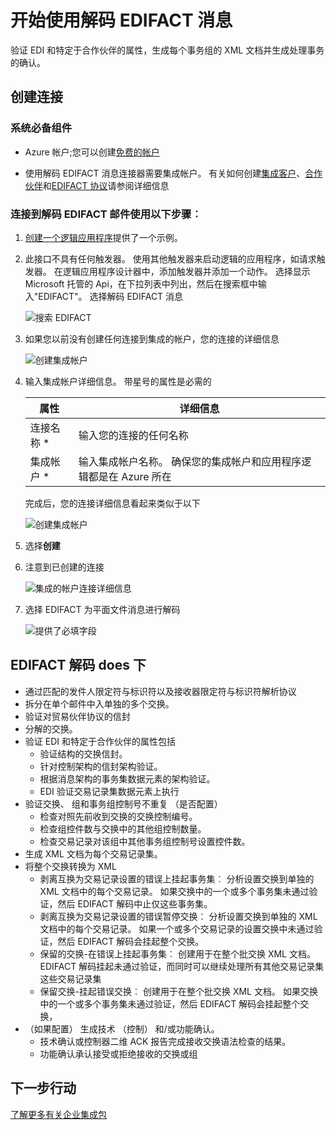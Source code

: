 <properties 
    pageTitle="了解企业集成包解码 EDIFACT 消息连接器 |Microsoft Azure 应用程序服务 |Microsoft Azure" 
    description="了解如何使用与企业集成包和逻辑的应用程序合作伙伴" 
    services="logic-apps" 
    documentationCenter=".net,nodejs,java"
    authors="padmavc" 
    manager="erikre" 
    editor=""/>

<tags 
    ms.service="logic-apps" 
    ms.workload="integration" 
    ms.tgt_pltfrm="na" 
    ms.devlang="na" 
    ms.topic="article" 
    ms.date="08/15/2016" 
    ms.author="padmavc"/>

# <a name="get-started-with-decode-edifact-message"></a>开始使用解码 EDIFACT 消息

验证 EDI 和特定于合作伙伴的属性，生成每个事务组的 XML 文档并生成处理事务的确认。

## <a name="create-the-connection"></a>创建连接

### <a name="prerequisites"></a>系统必备组件

* Azure 帐户;您可以创建[免费的帐户](https://azure.microsoft.com/free)

* 使用解码 EDIFACT 消息连接器需要集成帐户。 有关如何创建[集成客户](./app-service-logic-enterprise-integration-create-integration-account.md)、[合作伙伴](./app-service-logic-enterprise-integration-partners.md)和[EDIFACT 协议](./app-service-logic-enterprise-integration-edifact.md)请参阅详细信息

### <a name="connect-to-decode-edifact-message-using-the-following-steps"></a>连接到解码 EDIFACT 邮件使用以下步骤︰

1. [创建一个逻辑应用程序](./app-service-logic-create-a-logic-app.md)提供了一个示例。

2. 此接口不具有任何触发器。 使用其他触发器来启动逻辑的应用程序，如请求触发器。  在逻辑应用程序设计器中，添加触发器并添加一个动作。  选择显示 Microsoft 托管的 Api，在下拉列表中列出，然后在搜索框中输入"EDIFACT"。  选择解码 EDIFACT 消息

    ![搜索 EDIFACT](./media/app-service-logic-enterprise-integration-edifactorconnector/edifactdecodeimage1.png)
    
3. 如果您以前没有创建任何连接到集成的帐户，您的连接的详细信息

    ![创建集成帐户](./media/app-service-logic-enterprise-integration-edifactorconnector/edifactdecodeimage2.png)  

4. 输入集成帐户详细信息。  带星号的属性是必需的

  	| 属性 | 详细信息 |
  	| -------- | ------- |
  	| 连接名称 * | 输入您的连接的任何名称 |
  	| 集成帐户 * | 输入集成帐户名称。 确保您的集成帐户和应用程序逻辑都是在 Azure 所在 |

    完成后，您的连接详细信息看起来类似于以下

    ![创建集成帐户](./media/app-service-logic-enterprise-integration-edifactorconnector/edifactdecodeimage3.png)  

5. 选择**创建**

6. 注意到已创建的连接

    ![集成的帐户连接详细信息](./media/app-service-logic-enterprise-integration-edifactorconnector/edifactdecodeimage5.png)  

7. 选择 EDIFACT 为平面文件消息进行解码

    ![提供了必填字段](./media/app-service-logic-enterprise-integration-edifactorconnector/edifactdecodeimage5.png)  

## <a name="edifact-decode-does-following"></a>EDIFACT 解码 does 下

* 通过匹配的发件人限定符与标识符以及接收器限定符与标识符解析协议
* 拆分在单个邮件中入单独的多个交换。
* 验证对贸易伙伴协议的信封
* 分解的交换。
* 验证 EDI 和特定于合作伙伴的属性包括
    * 验证结构的交换信封。
    * 针对控制架构的信封架构验证。
    * 根据消息架构的事务集数据元素的架构验证。
    * EDI 验证交易记录集数据元素上执行
* 验证交换、 组和事务组控制号不重复 （是否配置） 
    * 检查对照先前收到交换的交换控制编号。 
    * 检查组控件数与交换中的其他组控制数量。 
    * 检查交易记录对该组中其他事务组控制号设置控件数。
* 生成 XML 文档为每个交易记录集。
* 将整个交换转换为 XML 
    * 剥离互换为交易记录设置的错误上挂起事务集︰ 分析设置交换到单独的 XML 文档中的每个交易记录。 如果交换中的一个或多个事务集未通过验证，然后 EDIFACT 解码中止仅这些事务集。 
    * 剥离互换为交易记录设置的错误暂停交换︰ 分析设置交换到单独的 XML 文档中的每个交易记录。  如果一个或多个交易记录的设置交换中未通过验证，然后 EDIFACT 解码会挂起整个交换。
    * 保留的交换-在错误上挂起事务集︰ 创建用于在整个批交换 XML 文档。 EDIFACT 解码挂起未通过验证，而同时可以继续处理所有其他交易记录集这些交易记录集
    * 保留交换-挂起错误交换︰ 创建用于在整个批交换 XML 文档。 如果交换中的一个或多个事务集未通过验证，然后 EDIFACT 解码会挂起整个交换， 
* （如果配置） 生成技术 （控制） 和/或功能确认。
    * 技术确认或控制器二维 ACK 报告完成接收交换语法检查的结果。
    * 功能确认承认接受或拒绝接收的交换或组

## <a name="next-steps"></a>下一步行动

[了解更多有关企业集成包](./app-service-logic-enterprise-integration-overview.md "了解企业集成包") 